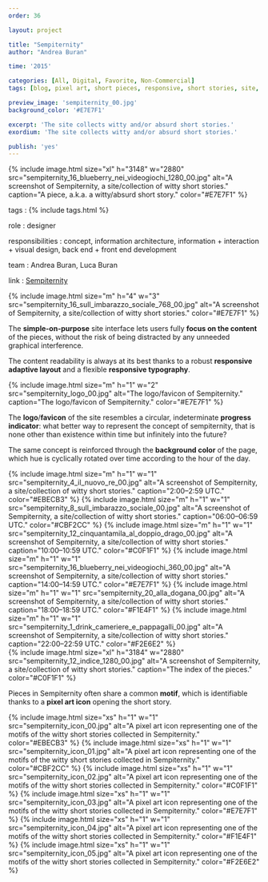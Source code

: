```yaml
---
order: 36

layout: project

title: "Sempiternity"
author: "Andrea Buran"

time: '2015'

categories: [All, Digital, Favorite, Non-Commercial]
tags: [blog, pixel art, short pieces, responsive, short stories, site, times]

preview_image: 'sempiternity_00.jpg'
background_color: '#E7E7F1'

excerpt: 'The site collects witty and/or absurd short stories.'
exordium: 'The site collects witty and/or absurd short stories.'

publish: 'yes'
---
```


<div class="figures">
    {% include image.html 
        size="xl" 
        h="3148" w="2880" 
        src="sempiternity_16_blueberry_nei_videogiochi_1280_00.jpg" 
        alt="A screenshot of Sempiternity, a site/collection of witty short stories." 
        caption="A piece, a.k.a. a witty/absurd short story." 
        color="#E7E7F1" 
    %}
</div>

tags
: {% include tags.html %}

role
: designer

responsibilities
: concept, information architecture, information + interaction + visual design, back end + front end development

team
: Andrea Buran, Luca Buran

link
: [Sempiternity](http://www.sempiternity.net/ "Sempiternity")

<div class="figures">
    {% include image.html 
        size="m" 
        h="4" w="3" 
        src="sempiternity_16_sull_imbarazzo_sociale_768_00.jpg" 
        alt="A screenshot of Sempiternity, a site/collection of witty short stories." 
        color="#E7E7F1" 
    %}
</div>

The **simple-on-purpose** site interface lets users fully **focus on the content** of the pieces, without the risk of being distracted by any unneeded graphical interference.

The content readability is always at its best thanks to a robust **responsive adaptive layout** and a flexible **responsive typography**.

<div class="figures">
    {% include image.html 
        size="m" 
        h="1" w="2" 
        src="sempiternity_logo_00.jpg" 
        alt="The logo/favicon of Sempiternity." 
        caption="The logo/favicon of Sempiternity." 
        color="#E7E7F1" 
    %}
</div>

The **logo**/**favicon** of the site resembles a circular, indeterminate **progress indicator**: what better way to represent the concept of sempiternity, that is none other than existence within time but infinitely into the future?

The same concept is reinforced through the **background color** of the page, which hue is cyclically rotated over time according to the hour of the day.

<div class="figures">
    {% include image.html 
        size="m" 
        h="1" w="1" 
        src="sempiternity_4_il_nuovo_re_00.jpg" 
        alt="A screenshot of Sempiternity, a site/collection of witty short stories." 
        caption="2:00–2:59 UTC." 
        color="#EBECB3" 
    %}
    {% include image.html 
        size="m" 
        h="1" w="1" 
        src="sempiternity_8_sull_imbarazzo_sociale_00.jpg" 
        alt="A screenshot of Sempiternity, a site/collection of witty short stories." 
        caption="06:00–06:59 UTC." 
        color="#CBF2CC" 
    %}
    {% include image.html 
        size="m" 
        h="1" w="1" 
        src="sempiternity_12_cinquantamila_al_doppio_drago_00.jpg" 
        alt="A screenshot of Sempiternity, a site/collection of witty short stories." 
        caption="10:00–10:59 UTC." 
        color="#C0F1F1" 
    %}
    {% include image.html 
        size="m" 
        h="1" w="1" 
        src="sempiternity_16_blueberry_nei_videogiochi_360_00.jpg" 
        alt="A screenshot of Sempiternity, a site/collection of witty short stories." 
        caption="14:00–14:59 UTC." 
        color="#E7E7F1" 
    %}
    {% include image.html 
        size="m" 
        h="1" w="1" 
        src="sempiternity_20_alla_dogana_00.jpg" 
        alt="A screenshot of Sempiternity, a site/collection of witty short stories." 
        caption="18:00–18:59 UTC." 
        color="#F1E4F1" 
    %}
    {% include image.html 
        size="m" 
        h="1" w="1" 
        src="sempiternity_1_drink_cameriere_e_pappagalli_00.jpg" 
        alt="A screenshot of Sempiternity, a site/collection of witty short stories." 
        caption="22:00–22:59 UTC." 
        color="#F2E6E2" 
    %}
</div>

<div class="figures">
    {% include image.html 
        size="xl" 
        h="3184" w="2880" 
        src="sempiternity_12_indice_1280_00.jpg" 
        alt="A screenshot of Sempiternity, a site/collection of witty short stories." 
        caption="The index of the pieces." 
        color="#C0F1F1" 
    %}
</div>

Pieces in Sempiternity often share a common **motif**, which is identifiable thanks to a **pixel art icon** opening the short story.

<div class="figures">
    {% include image.html 
        size="xs" 
        h="1" w="1" 
        src="sempiternity_icon_00.jpg" 
        alt="A pixel art icon representing one of the motifs of the witty short stories collected in Sempiternity." 
        color="#EBECB3" 
    %}
    {% include image.html 
        size="xs" 
        h="1" w="1" 
        src="sempiternity_icon_01.jpg" 
        alt="A pixel art icon representing one of the motifs of the witty short stories collected in Sempiternity." 
        color="#CBF2CC" 
    %}
    {% include image.html 
        size="xs" 
        h="1" w="1" 
        src="sempiternity_icon_02.jpg" 
        alt="A pixel art icon representing one of the motifs of the witty short stories collected in Sempiternity." 
        color="#C0F1F1" 
    %}
    {% include image.html 
        size="xs" 
        h="1" w="1" 
        src="sempiternity_icon_03.jpg" 
        alt="A pixel art icon representing one of the motifs of the witty short stories collected in Sempiternity." 
        color="#E7E7F1" 
    %}
    {% include image.html 
        size="xs" 
        h="1" w="1" 
        src="sempiternity_icon_04.jpg" 
        alt="A pixel art icon representing one of the motifs of the witty short stories collected in Sempiternity." 
        color="#F1E4F1" 
    %}
    {% include image.html 
        size="xs" 
        h="1" w="1" 
        src="sempiternity_icon_05.jpg" 
        alt="A pixel art icon representing one of the motifs of the witty short stories collected in Sempiternity." 
        color="#F2E6E2" 
    %}
</div>
